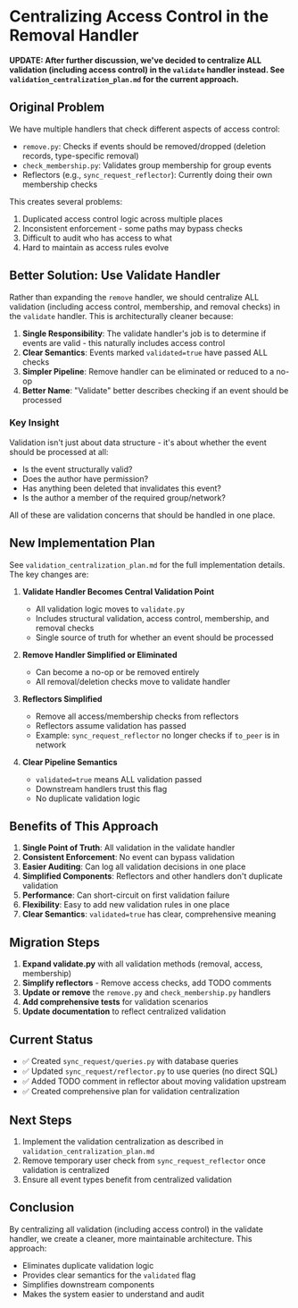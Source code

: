Centralizing Access Control in the Removal Handler
===================================================

**UPDATE: After further discussion, we've decided to centralize ALL validation (including access control) in the `validate` handler instead. See `validation_centralization_plan.md` for the current approach.**

Original Problem
----------------
We have multiple handlers that check different aspects of access control:
- `remove.py`: Checks if events should be removed/dropped (deletion records, type-specific removal)
- `check_membership.py`: Validates group membership for group events
- Reflectors (e.g., `sync_request_reflector`): Currently doing their own membership checks

This creates several problems:
1. Duplicated access control logic across multiple places
2. Inconsistent enforcement - some paths may bypass checks
3. Difficult to audit who has access to what
4. Hard to maintain as access rules evolve

Better Solution: Use Validate Handler
--------------------------------------
Rather than expanding the `remove` handler, we should centralize ALL validation (including access control, membership, and removal checks) in the `validate` handler. This is architecturally cleaner because:

1. **Single Responsibility**: The validate handler's job is to determine if events are valid - this naturally includes access control
2. **Clear Semantics**: Events marked `validated=true` have passed ALL checks
3. **Simpler Pipeline**: Remove handler can be eliminated or reduced to a no-op
4. **Better Name**: "Validate" better describes checking if an event should be processed

### Key Insight
Validation isn't just about data structure - it's about whether the event should be processed at all:
- Is the event structurally valid?
- Does the author have permission?
- Has anything been deleted that invalidates this event?
- Is the author a member of the required group/network?

All of these are validation concerns that should be handled in one place.

## New Implementation Plan

See `validation_centralization_plan.md` for the full implementation details. The key changes are:

1. **Validate Handler Becomes Central Validation Point**
   - All validation logic moves to `validate.py`
   - Includes structural validation, access control, membership, and removal checks
   - Single source of truth for whether an event should be processed

2. **Remove Handler Simplified or Eliminated**
   - Can become a no-op or be removed entirely
   - All removal/deletion checks move to validate handler

3. **Reflectors Simplified**
   - Remove all access/membership checks from reflectors
   - Reflectors assume validation has passed
   - Example: `sync_request_reflector` no longer checks if `to_peer` is in network

4. **Clear Pipeline Semantics**
   - `validated=true` means ALL validation passed
   - Downstream handlers trust this flag
   - No duplicate validation logic

## Benefits of This Approach

1. **Single Point of Truth**: All validation in the validate handler
2. **Consistent Enforcement**: No event can bypass validation
3. **Easier Auditing**: Can log all validation decisions in one place
4. **Simplified Components**: Reflectors and other handlers don't duplicate validation
5. **Performance**: Can short-circuit on first validation failure
6. **Flexibility**: Easy to add new validation rules in one place
7. **Clear Semantics**: `validated=true` has clear, comprehensive meaning

## Migration Steps

1. **Expand validate.py** with all validation methods (removal, access, membership)
2. **Simplify reflectors** - Remove access checks, add TODO comments
3. **Update or remove** the `remove.py` and `check_membership.py` handlers
4. **Add comprehensive tests** for validation scenarios
5. **Update documentation** to reflect centralized validation

## Current Status

- ✅ Created `sync_request/queries.py` with database queries
- ✅ Updated `sync_request/reflector.py` to use queries (no direct SQL)
- ✅ Added TODO comment in reflector about moving validation upstream
- ✅ Created comprehensive plan for validation centralization

## Next Steps

1. Implement the validation centralization as described in `validation_centralization_plan.md`
2. Remove temporary user check from `sync_request_reflector` once validation is centralized
3. Ensure all event types benefit from centralized validation

## Conclusion

By centralizing all validation (including access control) in the validate handler, we create a cleaner, more maintainable architecture. This approach:
- Eliminates duplicate validation logic
- Provides clear semantics for the `validated` flag
- Simplifies downstream components
- Makes the system easier to understand and audit